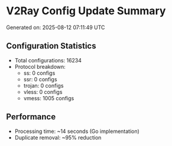 # V2Ray Config Update Summary
Generated on: 2025-08-12 07:11:49 UTC

## Configuration Statistics
- Total configurations: 16234
- Protocol breakdown:
  - ss: 0 configs
  - ssr: 0 configs
  - trojan: 0 configs
  - vless: 0 configs
  - vmess: 1005 configs

## Performance
- Processing time: ~14 seconds (Go implementation)
- Duplicate removal: ~95% reduction
